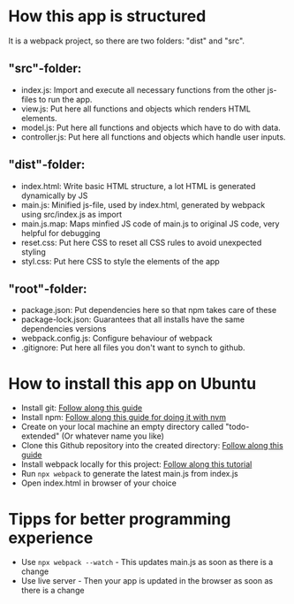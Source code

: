 # How this app is structured

It is a webpack project, so there are two folders: "dist" and "src".

## "src"-folder:  

- index.js:       Import and execute all necessary functions from the other js-files to run the app. 
- view.js:        Put here all functions and objects which renders HTML elements.
- model.js:       Put here all functions and objects which have to do with data.
- controller.js:  Put here all functions and objects which handle user inputs.

## "dist"-folder: 

- index.html:     Write basic HTML structure, a lot HTML is generated dynamically by JS
- main.js:        Minified js-file, used by index.html, generated by webpack using src/index.js as import
- main.js.map:    Maps minfied JS code of main.js to original JS code, very helpful for debugging
- reset.css:      Put here CSS to reset all CSS rules to avoid unexpected styling
- styl.css:       Put here CSS to style the elements of the app

## "root"-folder: 

- package.json:   Put dependencies here so that npm takes care of these
- package-lock.json: Guarantees that all installs have the same dependencies versions
- webpack.config.js: Configure behaviour of webpack
- .gitignore:     Put here all files you don't want to synch to github.


# How to install this app on Ubuntu

- Install git: [Follow along this guide](https://github.com/git-guides/install-git)
- Install npm: [Follow along this guide for doing it with nvm](https://github.com/TheOdinProject/curriculum/blob/master/foundations/installations/installing_node.md)
- Create on your local machine an empty directory called "todo-extended" (Or whatever name you like)
- Clone this Github repository into the created directory: [Follow along this guide](https://www.techiedelight.com/clone-a-git-repository-into-specific-folder/)
- Install webpack locally for this project: [Follow along this tutorial](https://webpack.js.org/guides/getting-started/)
- Run `npx webpack` to generate the latest main.js from index.js
- Open index.html in browser of your choice

# Tipps for better programming experience

- Use `npx webpack --watch` - This updates main.js as soon as there is a change
- Use live server - Then your app is updated in the browser as soon as there is a change
